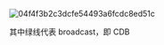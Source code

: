 ![04f4f3b2c3dcfe54493a6fcdc8ed51c](JerryGJX/RISCV-CPU/assets/04f4f3b2c3dcfe54493a6fcdc8ed51c.jpg)

其中绿线代表 broadcast，即 CDB